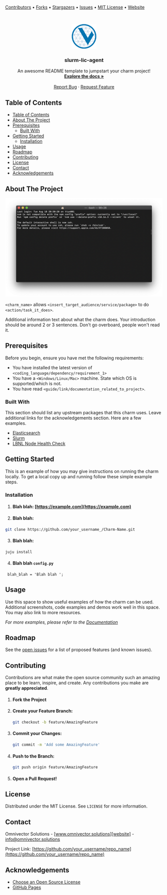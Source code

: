 <!--
*** This document uses markdown "reference style" links for readability.
*** Reference links are enclosed in brackets [ ] instead of parentheses ( ).
*** See bellow for the declaration of the reference variables
*** for contributors-url, forks-url, etc. Find and replace "repo_template" with your repo name
*** https://www.markdownguide.org/basic-syntax/#reference-style-links
-->

<!-- MARKDOWN LINKS & IMAGES -->
<!-- https://www.markdownguide.org/basic-syntax/#reference-style-links -->

[contributors-url]: https://github.com/omnivector-solutions/repo-template/graphs/contributors
[forks-url]: https://github.com/omnivector-solutions/repo-template/network/members
[stars-url]: https://github.com/omnivector-solutions/repo-template/stargazers
[issues-url]: https://github.com/omnivector-solutions/repo-template/issues
[license-url]: https://github.com/omnivector-solutions/repo-template/blob/master/LICENSE.txt
[website]: https://www.omnivector.solutions
[product-screenshot]: images/screenshot.png

[Contributors][contributors-url] •
[Forks][forks-url] •
[Stargazers][stars-url] •
[Issues][issues-url] •
[MIT License][license-url] •
[Website][website]

<!-- PROJECT LOGO -->
<br />
<p align="center">
  <a href="https://github.com/omnivector-solutions/repo-template">
    <img src="images/logo.png" alt="Logo" width="80" height="80">
  </a>

  <h3 align="center">slurm-lic-agent</h3>

  <p align="center">
    An awesome README template to jumpstart your charm project!
    <br />
    <a href="https://github.com/omnivector-solutions/repo-template"><strong>Explore the docs »</strong></a>
    <br />
    <br />
    <a href="https://github.com/omnivector-solutions/repo-template/issues">Report Bug</a>
    ·
    <a href="https://github.com/omnivector-solutions/repo-template/issues">Request Feature</a>
  </p>
</p>

<!-- TABLE OF CONTENTS -->

## Table of Contents

- [Table of Contents](#table-of-contents)
- [About The Project](#about-the-project)
- [Prerequisites](#prerequisites)
  - [Built With](#built-with)
- [Getting Started](#getting-started)
  - [Installation](#installation)
- [Usage](#usage)
- [Roadmap](#roadmap)
- [Contributing](#contributing)
- [License](#license)
- [Contact](#contact)
- [Acknowledgements](#acknowledgements)

<!-- ABOUT THE PROJECT -->

## About The Project

[![Product Name Screen Shot][product-screenshot]](https://example.com)

`<charm_name>` allows `<insert_target_audience/service/package>` to do `<action/task_it_does>`.

Additional information text about what the charm does. Your introduction should be around 2 or 3 sentences. Don't go overboard, people won't read it.

## Prerequisites

Before you begin, ensure you have met the following requirements:

<!--- These are just example requirements. Add, duplicate or remove as required --->

- You have installed the latest version of `<coding_language/dependency/requirement_1>`
- You have a `<Windows/Linux/Mac>` machine. State which OS is supported/which is not.
- You have read `<guide/link/documentation_related_to_project>`.

### Built With

This section should list any upstream packages that this charm uses. Leave additional links for the acknowledgements section. Here are a few examples.

- [Elasticsearch](https://www.elastic.co/)
- [Slurm](https://www.schedmd.com/)
- [LBNL Node Health Check](https://github.com/mej/nhc)

<!-- GETTING STARTED -->

## Getting Started

This is an example of how you may give instructions on running the charm locally.
To get a local copy up and running follow these simple example steps.

### Installation

1. #### Blah blah: [https://example.com](https://example.com)
2. #### Blah blah:

```sh
git clone https://github.com/your_username_/Charm-Name.git
```

3. #### Blah blah:

```sh
juju install
```

4. #### Blah blah `config.py`

```PY
 blah_blah = 'Blah blah ';
```

<!-- USAGE EXAMPLES -->

## Usage

Use this space to show useful examples of how the charm can be used. Additional screenshots, code examples and demos work well in this space. You may also link to more resources.

_For more examples, please refer to the [Documentation](https://example.com)_

<!-- ROADMAP -->

## Roadmap

See the [open issues](https://github.com/omnivector-solutions/repo-template/issues) for a list of proposed features (and known issues).

<!-- CONTRIBUTING -->

## Contributing

Contributions are what make the open source community such an amazing place to be learn, inspire, and create. Any contributions you make are **greatly appreciated**.

1. #### Fork the Project
2. #### Create your Feature Branch:
   ```sh
   git checkout -b feature/AmazingFeature
   ```
3. #### Commit your Changes:
   ```sh
   git commit -m 'Add some AmazingFeature'
   ```
4. #### Push to the Branch:
   ```sh
   git push origin feature/AmazingFeature
   ```
5. #### Open a Pull Request!

<!-- LICENSE -->

## License

Distributed under the MIT License. See `LICENSE` for more information.

<!-- CONTACT -->

## Contact

Omnivector Solutions - [www.omnivector.solutions][website] - info@omnivector.solutions

Project Link: [https://github.com/your_username/repo_name](https://github.com/your_username/repo_name)

<!-- ACKNOWLEDGEMENTS -->

## Acknowledgements

- [Choose an Open Source License](https://choosealicense.com)
- [GitHub Pages](https://pages.github.com)
